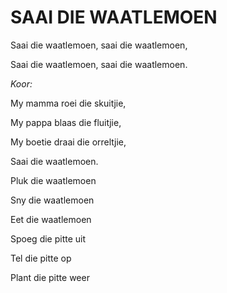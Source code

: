 # SAAI DIE WAATLEMOEN

Saai die waatlemoen, saai die waatlemoen,

Saai die waatlemoen, saai die waatlemoen.


_Koor:_

My mamma roei die skuitjie,

My pappa blaas die fluitjie,

My boetie draai die orreltjie,

Saai die waatlemoen.


Pluk die waatlemoen


Sny die waatlemoen


Eet die waatlemoen


Spoeg die pitte uit


Tel die pitte op


Plant die pitte weer

